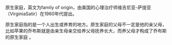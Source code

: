 
原生家庭，英文为family of origin，由美国的心理治疗师维吉尼亚-萨提亚（VirginiaSatir）在1960年代提出。

原生家庭指的是一个人出生或养育的地方。原生家庭的父母不一定是他的亲父母，比如苹果的乔布斯就是由亲生母亲交给养父母抚养长大，而养父母才构成了乔布斯的原生家庭 。











<!--stackedit_data:
eyJoaXN0b3J5IjpbODI0OTg5MTcwLDEyNjYzMTQyOTMsMjAzNT
kxMzgzNiwtMTE1MzYxOTAxNSwyMDM0MTE3MDkyLDk2OTI2NTgw
Nl19
-->
